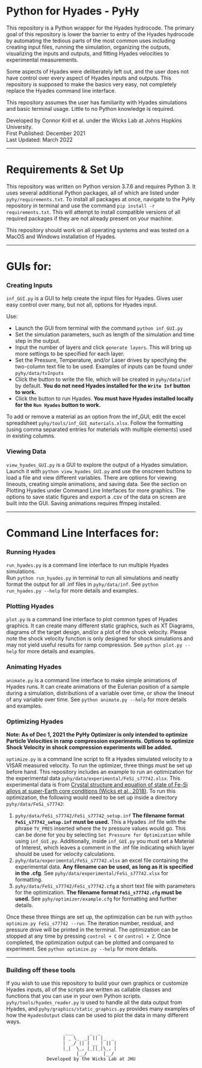 # Python for Hyades - PyHy 
This repository is a Python wrapper for the Hyades hydrocode.
The primary goal of this repository is lower the barrier to entry of the Hyades hydrocode by 
automating the tedious parts of the most common uses including creating input files, running the simulation,
organizing the outputs, visualizing the inputs and outputs, and fitting Hyades velocities to experimental measurements.
  
Some aspects of Hyades were deliberately left out, and the user does not have control over every aspect of Hyades inputs and outputs.
This repository is supposed to make the basics very easy, not completely replace the Hyades command line interface.

This repository assumes the user has familiarity with Hyades simulations and basic terminal usage.
Little to no Python knowledge is required.

Developed by Connor Krill et al. under the Wicks Lab at Johns Hopkins University.  
First Published: December 2021  
Last Updated: March 2022

___
# Requirements & Set Up
This repository was written on Python version 3.7.6 and requires Python 3. It uses several additional Python packages,
all of which are listed under `pyhy/requirements.txt`.
To install all packages at once, navigate to the PyHy repository in terminal and use the command 
`pip install -r requirements.txt`. This will attempt to install compatible versions of all required packages if they are not 
already present on your machine.

This repository should work on all operating systems and was tested on a MacOS and Windows installation of Hyades.

___
# GUIs for:

### Creating Inputs
`inf_GUI.py` is a GUI to help create the input files for Hyades.
Gives user easy control over many, but not all, options for Hyades input.
 
Use:
* Launch the GUI from terminal with the command `python inf_GUI.py`
* Set the simulation parameters, such as length of the simulation and time step in the output.
* Input the number of layers and click `generate layers`.
This will bring up more settings to be specified for each layer.  
* Set the Pressure, Temperature, and/or Laser drives by specifying the two-column text file to be used.
Examples of inputs can be found under `pyhy/data/tvInputs`
* Click the button to write the file, which will be created in `pyhy/data/inf` by default.
**You do not need Hyades installed for the `Write Inf` button to work.**
* Click the button to run Hyades. **You must have Hyades installed locally for the `Run Hyades` button to work.**

To add or remove a material as an option from the inf_GUI, edit the excel spreadsheet `pyhy/tools/inf_GUI_materials.xlsx`.
Follow the formatting (using comma separated entries for materials with multiple elements) used in existing columns.

### Viewing Data  
`view_hyades_GUI.py` is a GUI to explore the output of a Hyades simulation. Launch it with `python view_hyades_GUI.py`
and use the onscreen buttons to load a file and view different variables.
There are options for viewing lineouts, creating simple animations, and saving data. See the section on Plotting Hyades under Command Line Interfaces for more graphics.
The options to save static figures and export a .csv of the data on screen are built into the GUI.
Saving animations requires ffmpeg installed.

---
# Command Line Interfaces for:

### Running Hyades
`run_hyades.py` is a command line interface to run multiple Hyades simulations.  
Run `python run_hyades.py` in terminal to run all simulations 
and neatly format the output for all .inf files in `pyhy/data/inf`.
See `python run_hyades.py --help` for more details and examples.

### Plotting Hyades
`plot.py` is a command line interface to plot common types of Hyades graphics.
It can create many different static graphics, such as XT Diagrams, diagrams of the target design, 
and/or a plot of the shock velocity.
Please note the shock velocity function is only designed for shock simulations 
and may not yield useful results for ramp compression.
See `python plot.py --help` for more details and examples.

### Animating Hyades
`animate.py` is a command line interface to make simple animations of Hyades runs.
It can create animations of the Eulerian position of a sample during a simulation, distributions of a variable over time,
or show the lineout of any variable over time. See `python animate.py --help` for more details and examples.

### Optimizing Hyades

**Note: As of Dec 1, 2021 the PyHy Optimizer is only intended to optimize Particle Velocities in ramp compression experiments.
Options to optimize Shock Velocity in shock compression experiments will be added.**

`optimize.py` is a command line script to fit a Hyades simulated velocity to a VISAR measured velocity.
To run the optimizer, three things must be set up before hand. This repository includes an example to run an optimization
for the experimental data `pyhy/data/experimental/FeSi_s77742.xlsx`. 
This experimental data is from [Crystal structure and equation of state of Fe-Si alloys 
at super-Earth core conditions (Wicks et al., 2018)](https://www.osti.gov/pages/biblio/1634289). 
To run this optimization, the following would need to be set up inside a directory `pyhy/data/FeSi_s77742`:
1. `pyhy/data/FeSi_s77742/FeSi_s77742_setup.inf` **The filename format `FeSi_s77742_setup.inf` must be used.** 
This a Hyades .inf file with the phrase `TV_PRES` inserted where the tv pressure values would go. 
This can be done for you by selecting `Set Pressure for Optimization` while using `inf_GUI.py`. 
Additionally, inside `inf_GUI.py` you must set a Material of Interest, 
which leaves a comment in the .inf file indicating which layer should be used for velocity calculations.
2. `pyhy/data/experimental/FeSi_s77742.xlsx` an excel file containing the experimental data. 
**Any filename can be used, as long as it is specified in the .cfg**. 
See `pyhy/data/experimental/FeSi_s77742.xlsx` for formatting.
3. `pyhy/data/FeSi_s77742/FeSi_s77742.cfg` a short text file with parameters for the optimization. 
**The filename format `FeSi_s77742.cfg` must be used.** See `pyhy/optimizer/example.cfg` for formatting and further details.

Once these three things are set up, the optimization can be run with `python optimize.py FeSi_s77742 --run`.
The iteration number, residual, and pressure drive will be printed in the terminal.
The optimization can be stopped at any time by pressing `control + C` or `control + Z`.
Once completed, the optimization output can be plotted and compared to experiment.
See `python optimize.py --help` for more details.

---
### Building off these tools
If you wish to use this repository to build your own graphics or customize Hyades inputs, all of the scripts are written
as callable classes and functions that you can use in your own Python scripts. `pyhy/tools/hyades_reader.py` is used to 
handle all the data output from Hyades, and `pyhy/graphics/static_graphics.py` provides many examples of how the 
`HyadesOutput` class can be used to plot the data in many different ways.

```
                      ___      _  _      
                     | _ \_  _| || |_  _ 
                     |  _/ || | __ | || |
                     |_|  \_, |_||_|\_, |
                          |__/      |__/ 
               Developed by the Wicks Lab at JHU
```

